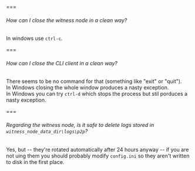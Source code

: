 ===
###### How can I close the witness node in a clean way?
In windows use `ctrl-c`.

===
###### How can I close the CLI client in a clean way?
There seems to be no command for that (something like "exit" or "quit").  
In Windows closing the whole window produces a nasty exception.  
In Windows you can try `ctrl-d` which stops the process but stil porduces a nasty exception.

===
###### Regarding the witness node, is it safe to delete logs stored in `witness_node_data_dir\logs\p2p`?
Yes, but
-- they're rotated automatically after 24 hours anyway
-- if you are not uing them you should probably modify `config.ini` so they aren't written to disk in the first place.

